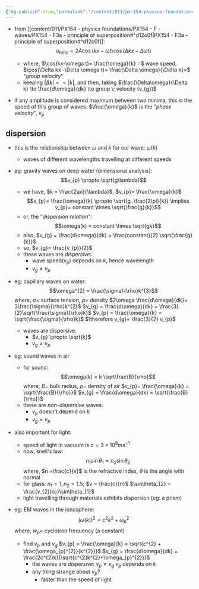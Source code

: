 ```yaml
---
{"dg-publish":true,"permalink":"/content/011/px-154-physics-foundations/px-154-f-waves/px-154-f4-wave-groups-and-group-velocity/","noteIcon":"1","created":"2025-08-27T13:14:04.744+01:00","updated":"2024-11-26T19:51:31.000+00:00"}
---
```


 - from [[content/011/PX154 - physics foundations/PX154 - F - waves/PX154 - F3a - principle of superposition#^d12c0f\|PX154 - F3a - principle of superposition#^d12c0f]]: $$u_{total} = 2A\cos(kx-\omega t)\cos(\Delta kx -\Delta \omega t)$$
	- where, 
		$\cos(kx-\omega t)= \frac{\omega}{k} =$ wave speed, 
		$\cos(\Delta kx -\Delta \omega t)= \frac{\Delta \omega}{\Delta k}=$ "*group velocity*"
	- keeping $|\Delta k|<<|k|$, and then, taking $\frac{\Delta\omega}{\Delta k} \to \frac{d\omega}{dk} \to group \; velocity (v_{g})$

- if any amplitude is considered maximum between two minima, this is the speed of this group of waves. $\frac{\omega}{k}$ is the "*phase velocity*", $v_{p}$
## dispersion
- this is the relationship between $\omega$ and $k$ for our wave: $\omega(k)$
	- waves of different wavelengths travelling at different speeds
- eg: gravity waves on deep water (dimensional analysis}: 
$$v_{p} \propto \sqrt{g\lambda}$$
	- we have, $k = \frac{2\pi}{\lambda}$, $v_{p}= \frac{\omega}{k}$
	$$v_{p}= \frac{\omega}{k} \propto \sqrt{g .\frac{2\pi}{k}} \implies v_{p}= constant \times \sqrt{\frac{g}{k}}$$
	- or, the "*dispersion relation*": 
	$$\omega(k) = constant \times \sqrt{gk}$$
	- also, $v_{g} = \frac{d\omega}{dk} = \frac{constant}{2} \sqrt{\frac{g}{k}}$
	- so, $v_{g}= \frac{v_{p}}{2}$
	- these waves are *dispersive*:
		- wave speed($v_{p}$) depends on $k$, hence wavelength
		- $v_{g}\neq v_{p}$

- eg: capillary waves on water: 
$$\omega^{2} = \frac{\sigma}{\rho}k^{3}$$
		where, $\sigma=$ surface tension, $\rho=$ density 
			$2\omega \frac{d\omega}{dk}= 3\frac{\sigma}{\rho}k^{2}$
			$v_{g} = \frac{d\omega}{dk} = \frac{3}{2}\sqrt{\frac{\sigma}{\rho}k}$
			$v_{p} = \frac{\omega}{k} = \sqrt{\frac{\sigma}{\rho}k}$
			$\therefore v_{g}= \frac{3}{2} v_{p}$
	- waves are dispersive:
		- $v_{p} \propto \sqrt{k}$
		- $v_{g}\neq v_{p}$

- eg: sound waves in air
	- for sound: 
	$$\omega(k) = k \sqrt\frac{B}{\rho}$$
		where, $B=$ bulk radius, $\rho=$ density of air
		$v_{p}= \frac{\omega}{k} = \sqrt{\frac{B}{\rho}}$
		$v_{g} = \frac{d\omega}{dk} = \sqrt{\frac{B}{\rho}}$
	- these are *non-dispersive* waves:
		- $v_{p}$ doesn't depend on $k$
		- $v_{g} = v_{p}$

- also important for light:
	- speed of light in vacuum is $c = 3 \times 10^{8} ms^{-1}$
	- now, snell's law: 
	$$n_{1}\sin\theta_{1} = n_{2} \sin\theta_{2}$$
		where, $n =\frac{c}{v}$ is the refractive index, $\theta$ is the angle with normal
	- for glass: $n_{1}= 1, n_{2}= 1.5$; $v = \frac{c}{n}$
		$\sin\theta_{2} = \frac{v_{2}}{c}\sin\theta_{1}$
	- light travelling through materials exhibits dispersion (eg: a prism)
	
 - eg: EM waves in the ionosphere: 
 $$(\omega(k))^{2} = c^{2}k^{2}+\omega_{p}^{2}$$
		 where, $w_p=$ cyclotron frequency (a constant)
	- find $v_{p}$ and $v_{g}$
			$v_{p} = \frac{\omega}{k} = \sqrt{c^{2} + \frac{\omega_{p}^{2}}{k^{2}}}$
			$v_{g} = \frac{d\omega}{dk} = \frac{2c^{2}k}{\sqrt{c^{2}k^{2}+\omega_{p}^{2}}}$
		- the waves are *dispersive*:
			$v_{p}\neq v_{g}$
			$v_{p}$ depends on $k$
		- any thing strange about $v_{p}$?
			- faster than the speed of light
